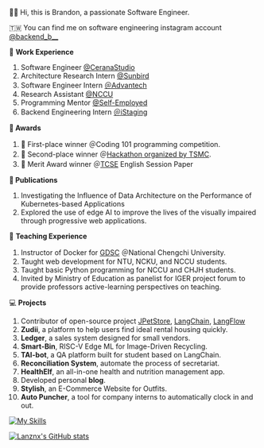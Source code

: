 👋🏾 Hi, this is Brandon, a passionate Software Engineer.

🇹🇼 You can find me on software engineering instagram account [@backend_b__](https://instagram.com/backend_b__?igshid=NzZlODBkYWE4Ng%3D%3D&utm_source=qr)

💼 **Work Experience**

1. Software Engineer [@CeranaStudio](https://cerana.tech/)
2. Architecture Research Intern [@Sunbird](https://www.sunbirddcim.com/)
3. Software Engineer Intern [＠Advantech](https://www.advantech.com/en)
4. Research Assistant [@NCCU](https://www.nccu.edu.tw/)
5. Programming Mentor [@Self-Employed](https://brandon.cerana.tech/%E5%AE%B6%E6%95%99%E8%AA%B2%E7%A8%8B%E4%BB%8B%E7%B4%B9)
6. Backend Engineering Intern [＠iStaging](https://www.istaging.com/zh-tw/)

**🔬 Awards**

1. 🥇 First-place winner ＠Coding 101 programming competition. 
2. 🥈 Second-place winner ＠[Hackathon organized by TSMC](https://www.tsmc.com/static/english/careers/2023Careerhack/index.html).
3. 🥈 Merit Award winner ＠[TCSE](https://tcse2023.seat.org.tw/home) English Session Paper

**📜 Publications**

1. Investigating the Influence of Data Architecture on the Performance of Kubernetes-based Applications
2. Explored the use of edge AI to improve the lives of the visually impaired through progressive web applications.

🏫 **Teaching Experience**

1. Instructor of Docker for [GDSC](https://www.facebook.com/gdsc.nccu) ＠National Chengchi University.
2. Taught web development for NTU, NCKU, and NCCU students.
3. Taught basic Python programming for NCCU and CHJH students.
4. Invited by Ministry of Education as panelist for IGER project forum to provide professors active-learning perspectives on teaching.

💻 ****Projects****

1. Contributor of open-source project [JPetStore](https://github.com/mybatis/jpetstore-6), [LangChain](https://github.com/langchain-ai/langchain), [LangFlow](https://github.com/logspace-ai/langflow)
2. **Zudii**, a platform to help users find ideal rental housing quickly.
3. **Ledger**, a sales system designed for small vendors.
4. **Smart-Bin**, RISC-V Edge ML for Image-Driven Recycling.
5. **TAI-bot**, a QA platform built for student based on LangChain.
6. **Reconciliation System**, automate the process of secretariat.
7. **HealthElf**, an all-in-one health and nutrition management app.
8. Developed personal **blog**.
9. **Stylish**, an E-Commerce Website for Outfits.
10. **Auto Puncher**, a tool for company interns to automatically clock in and out.

[![My Skills](https://skillicons.dev/icons?i=aws,gcp,docker,k8s,nginx,firebase,mongodb,mysql,nest,express,nodejs,python)](https://skillicons.dev)

[![Lanznx's GitHub stats](https://github-readme-stats.vercel.app/api?username=Lanznx)](https://github.com/anuraghazra/github-readme-stats)
